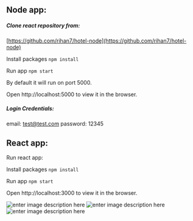 ## Node app:

##### Clone react repository from:
[https://github.com/rihan7/hotel-node](https://github.com/rihan7/hotel-node)

Install packages `npm install`

Run app `npm start`

By default it will run on port 5000.

Open http://localhost:5000 to view it in the browser.

##### Login Credentials:
email: test@test.com
password: 12345

## React app:

Run react app:

Install packages `npm install`

Run app `npm start`

Open http://localhost:3000 to view it in the browser.

![enter image description here](https://lh3.googleusercontent.com/bl4jJkHGC2DK8XXSJAH-afnn1OSgwvh8eZZU3kr9repof0-Ku8g3r6gYlA3uzWMbVa3LQFywIIOJuU-Igf4LB8K0sVwaYZqmhjTEW0VxlV6TlSiRNO4g5gjxSzwGZu5uFjwKa8gQsMTKBqgluz67NGQfJz9Bdkh8OY7xdOehKiiRXtXs6uLMLGylX2gs6OMjMDvZTMpy-BDTft2iGSMp2fJR9OUGfMaKK8nHrfJ-d1sf3cJcIS-gfqpGgH2oLK7S_CiL37KosrFASQhsjJZoOrMG1V3w4VbNLX0nRKvRY04suoeswvGvrKXTPhiGKkHHGxVrhMlrNh39wOkmZrZLSgynXqtnB4Auhl43tdW3wtVyuVUwMuxpjJBJM51AK3IxQOJxTmlZIw-SDFZJb6QNz87lF9866wOaGjLOmDefrUhQeHJTGPUhyyL1PnBVT2IeGnjLeitYbmiya6jltZka8rsLu9vx1GXSf0sXN3bQYC5UmTJ0JjrbJudl8OqU2gGlqMxMC4fpVBmHGekcshgCyKg40jBGZ1O9QbBNr_6m0NERVbQFkV2sw5JQ_rd1Apz_Z5llZlQ5OVQf7PPoJ5Jg4PTemCQDhxwKEVLil0WjZLx6zm3RGdJx0obnhllCPIVH6lIfSnIUAa08ZIS4PFYvofhZtEibR-SUSJZ4eX4dFsa_vyrbCXe_ms2IYvpN=w739-h914-no?authuser=0)
![enter image description here](https://lh3.googleusercontent.com/LxBfCUv-nq3_wRvvcbyJ8o3Arc2lQljC15W-fXHxhjJONEVMpz7ILymy205wHXM-czpgq6fIFtmEKjp3IxkdfEqI-uX53VioeSGGYu9NrtZNm8PFJjBX535OltgGBxAq2qO1Pd6M5MgBKdLxZ7u0csQCrCg1QqsfOcR65sCxCwDJRVmpOj5iQ8bcLnY7TsF5G3cdcC_ktC_o8jwLfaorUIevsqpbhxp2VU6ExPLe2nCxS3sgBiK1r13izP5tLAf2FI_ruoGTQYG37QtzdGbrZmhFt86RTqqyIs1FcxL_zUJRuuxDsalyvUwhqPWoJWz5BPoRWP-ePcINbc1vu__HhX4Jv6u_vw00MjptOeP--ZXwLXxLz-XfARPS5JnCa44KABZoHlNSLMhiHJ9JIczOMiZbl3yUe8p68A9uKVJ_M3--jWv6RM1WOGzBoMt-rBiLcDRLpFcQK55l8bfzoy8eiTk8FQad2bFPIn52AcefrUVnYwSIVlI8ehKcZVnFCa2_MJFZ0c09xHte6ACDUxEvZUmf_yoy3LbolHICTLRw6khTqn1ToO8ELmzV89Z5zN7ZHdYL1JyujkkeVCuK2_C8t33lH4GfmGINPcKaBXQLbK4SFdzZZt_HEHsriZSdh8jLv-WDVSIuXFmmP05GINeL50H8lS0-GVCr_lG_B5E9YK0c_lfXSYVs7MmABTmU=w803-h914-no?authuser=0)
![enter image description here](https://lh3.googleusercontent.com/EyVxTgE1xEn_Rn9bOQNMFa2spFa18QGH0bDEQQtD9Ezd7DOA4EMJuZj6p8IKtY-NIsR9l14ae2qOgNXIole3jX3dci59yvZhmyHezf3DhWqPzac2atbECZYNzE0q0vKNgmJ60cCeNFLprmzv338kf9C0Y3bdNf0oqWr_2mXxdr5DiB7H-47_ahqgQ1-lRuTjItBKBzytnYeKK9MSkOm1H8Qo1E18Y2PNntHX3EDg25c6eeyUbCGtym33qSmqQdVx25LVDLolp2wgLppXwR9XqX_jKPbhcQBksyh_P1ocQsEGYYLnjTbgJpG72WmblN48M2LAHLyJ2nuZtSo0j1kes6YO4bfvXXTmZ2b3GySZCDZV--gTws3anvYQ0KIZJ3wflXswz0_dJzWpYtfdxF0hRq8NouMZoxpNz9ifT62Pft4_DxDln_M6mohhp75gUShmSHcNnClVLXW78UhEDm1zd9vmTIcVS67BzNwIrT06q1YhVYOGKsjODumNImTfKtqWfizNBybjeUWiEdXC59LFnHOz64wMwdooUxI2NCwD8GyhhDooqcTbjmof3BPBdX-WIufVsWBT_EiiNK8huViw9PTdGbwRB3VUh3Plm-C5Kyu3-_JbYsIgYRBdKBk6JUPg2Js4iuUDjrjvuiz1dlXFMCXG9mfFvDQujz8DFzItPPa8spT-bYPE2bD0Rxsf=w975-h914-no?authuser=0)

